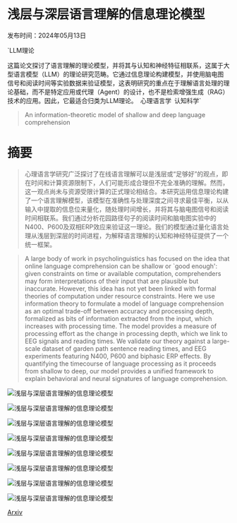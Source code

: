 # 浅层与深层语言理解的信息理论模型

发布时间：2024年05月13日

`LLM理论

这篇论文探讨了语言理解的理论模型，并将其与认知和神经特征相联系，这属于大型语言模型（LLM）的理论研究范畴。它通过信息理论构建模型，并使用脑电图信号和阅读时间等实验数据来验证模型，这表明研究的重点在于理解语言处理的理论基础，而不是特定应用或代理（Agent）的设计，也不是检索增强生成（RAG）技术的应用。因此，它最适合归类为LLM理论。` `心理语言学` `认知科学`

> An information-theoretic model of shallow and deep language comprehension

# 摘要

> 心理语言学研究广泛探讨了在线语言理解可以是浅层或“足够好”的观点，即在时间和计算资源限制下，人们可能形成合理但不完全准确的理解。然而，这一观点尚未与资源受限计算的正式理论相结合。本研究运用信息理论构建了一个语言理解模型，该模型在准确性与处理深度之间寻求最佳平衡，以从输入中提取的信息位来量化，随处理时间增长，并将其与脑电图信号和阅读时间相联系。我们通过分析花园路径句子的阅读时间和脑电图实验中的N400、P600及双相ERP效应来验证这一理论。我们的模型通过量化语言处理从浅层到深层的时间进程，为解释语言理解的认知和神经特征提供了一个统一框架。

> A large body of work in psycholinguistics has focused on the idea that online language comprehension can be shallow or `good enough': given constraints on time or available computation, comprehenders may form interpretations of their input that are plausible but inaccurate. However, this idea has not yet been linked with formal theories of computation under resource constraints. Here we use information theory to formulate a model of language comprehension as an optimal trade-off between accuracy and processing depth, formalized as bits of information extracted from the input, which increases with processing time. The model provides a measure of processing effort as the change in processing depth, which we link to EEG signals and reading times. We validate our theory against a large-scale dataset of garden path sentence reading times, and EEG experiments featuring N400, P600 and biphasic ERP effects. By quantifying the timecourse of language processing as it proceeds from shallow to deep, our model provides a unified framework to explain behavioral and neural signatures of language comprehension.

![浅层与深层语言理解的信息理论模型](../../../paper_images/2405.08223/infoplane_annotated.png)

![浅层与深层语言理解的信息理论模型](../../../paper_images/2405.08223/x1.png)

![浅层与深层语言理解的信息理论模型](../../../paper_images/2405.08223/x2.png)

![浅层与深层语言理解的信息理论模型](../../../paper_images/2405.08223/x3.png)

![浅层与深层语言理解的信息理论模型](../../../paper_images/2405.08223/x4.png)

![浅层与深层语言理解的信息理论模型](../../../paper_images/2405.08223/x5.png)

![浅层与深层语言理解的信息理论模型](../../../paper_images/2405.08223/x6.png)

![浅层与深层语言理解的信息理论模型](../../../paper_images/2405.08223/x7.png)

[Arxiv](https://arxiv.org/abs/2405.08223)